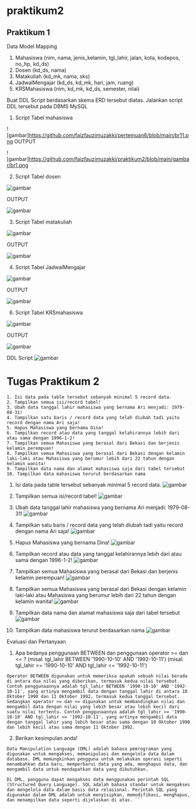 # praktikum2

## Praktikum 1

Data Model Mapping
1. Mahasiswa (nim, nama, jenis_kelamin, tgl_lahir, jalan, kota, kodepos, no_hp, kd_ds)
2. Dosen (kd_ds, nama)
3. Matakuliah (kd_mk, nama, sks)
4. JadwalMengajar (kd_ds, kd_mk, hari, jam, ruang)
5. KRSMahasiswa (nim, kd_mk, kd_ds, semester, nilai)

Buat DDL Script berdasarkan skema ERD tersebut diatas.
Jalankan script DDL tersebut pada DBMS MySQL

1. Script Tabel mahasiswa

![gambar]https://github.com/faizfauzimuzakki/pertemuan6/blob/main/br11.png
OUTPUT

![gambar]https://github.com/faizfauzimuzakki/praktikum2/blob/main/gambar/br1.png

2. Script Tabel dosen

![gambar](gambar/br2.png)

OUTPUT

![gambar](gambar/br3.png)

3. Script Tabel matakuliah

![gambar](gambar/br4.png)

OUTPUT

![gambar](gambar/br5.png)

4. Script Tabel JadwalMengajar

![gambar](gambar/br6.png)

OUTPUT

![gambar](gambar/br7.png)

6. Script Tabel KRSmahasiswa

![gambar](gambar/br8.png)

OUTPUT

![gambar](gambar/br9.png)

DDL Script
![gambar](gambar/br10.png)



# Tugas Praktikum 2
```
1. Isi data pada table tersebut sebanyak minimal 5 record data.
2. Tampilkan semua isi/record tabel! 
3. Ubah data tanggal lahir mahasiswa yang bernama Ari menjadi: 1979-08-31! 
4. Tampilkan satu baris / record data yang telah diubah tadi yaitu record dengan nama Ari saja! 
5. Hapus Mahasiswa yang bernama Dina! 
6. Tampilkan record atau data yang tanggal kelahirannya lebih dari atau sama dengan 1996-1-2! 
7. Tampilkan semua Mahasiswa yang berasal dari Bekasi dan berjenis kelamin perempuan! 
8. Tampilkan semua Mahasiswa yang berasal dari Bekasi dengan kelamin laki-laki atau Mahasiswa yang berumur lebih dari 22 tahun dengan kelamin wanita!
9. Tampilkan data nama dan alamat mahasiswa saja dari tabel tersebut
10. Tampilkan data mahasiswa terurut berdasarkan nama
```

1. Isi data pada table tersebut sebanyak minimal 5 record data.
![gambar](gambar/br11.png)

2. Tampilkan semua isi/record tabel!
![gambar](gambar/br12.png)

3. Ubah data tanggal lahir mahasiswa yang bernama Ari menjadi: 1979-08-31!
![gambar](gambar/br13.png)

4. Tampilkan satu baris / record data yang telah diubah tadi yaitu record dengan nama Ari saja!
![gambar](gambar/br14.png)

5. Hapus Mahasiswa yang bernama Dina!
![gambar](gambar/br15.png)

6. Tampilkan record atau data yang tanggal kelahirannya lebih dari atau sama dengan 1996-1-2!
![gambar](gambar/br16.png)

7. Tampilkan semua Mahasiswa yang berasal dari Bekasi dan berjenis kelamin perempuan!
![gambar](gambar/br17.png)

8. Tampilkan semua Mahasiswa yang berasal dari Bekasi dengan kelamin laki-laki atau Mahasiswa yang berumur lebih dari 22 tahun dengan kelamin wanita!
![gambar](gambar/br18.png)

9. Tampilkan data nama dan alamat mahasiswa saja dari tabel tersebut
![gambar](gambar/br19.png)

10. Tampilkan data mahasiswa terurut berdasarkan nama
![gambar](gambar/br20.png)


Evaluasi dan Pertanyaan
1. Apa bedanya penggunaan BETWEEN dan penggunaan operator >= dan <= ?
(misal: tgl_lahir BETWEEN '1990-10-10' AND '1992-10-11')
(misal: tgl_lahir >= '1990-10-10' AND tgl_lahir <= '1992-10-11')
```
Operator BETWEEN digunakan untuk memeriksa apakah sebuah nilai berada di antara dua nilai yang diberikan, termasuk kedua nilai tersebut. Contoh penggunaannya adalah tgl_lahir BETWEEN '1990-10-10' AND '1992-10-11', yang artinya mengambil data dengan tanggal lahir di antara 10 Oktober 1990 dan 11 Oktober 1992, termasuk kedua tanggal tersebut.
Sedangkan operator >= dan <= digunakan untuk membandingkan nilai dan mengambil data dengan nilai yang lebih besar atau lebih kecil dari suatu nilai tertentu. Contoh penggunaannya adalah tgl_lahir >= '1990-10-10' AND tgl_lahir <= '1992-10-11', yang artinya mengambil data dengan tanggal lahir yang lebih besar atau sama dengan 10 Oktober 1990 dan lebih kecil atau sama dengan 11 Oktober 1992.
```
2. Berikan kesimpulan anda!
```
Data Manipulation Language (DML) adalah bahasa pemrograman yang digunakan untuk mengakses, memanipulasi dan mengelola data dalam database. DML memungkinkan pengguna untuk melakukan operasi seperti menambahkan data baru, memperbarui data yang ada, menghapus data, dan mengambil data untuk mendapatkan data yang dibutuhkan.

Di DML, pengguna dapat mengakses data menggunakan perintah SQL (Structured Query Language). SQL adalah bahasa standar untuk mengakses dan mengelola data dalam basis data relasional. Perintah SQL yang digunakan dalam DML adalah untuk menyisipkan, memodifikasi, menghapus, dan menampilkan data seperti dijelaskan di atas. ```
